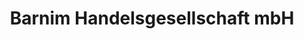 ---
title: "Barnim Handelsgesellschaft mbH"
url: /berlin/barnim-handelsgesellschaft-mbh/
shop: Allgemein
---